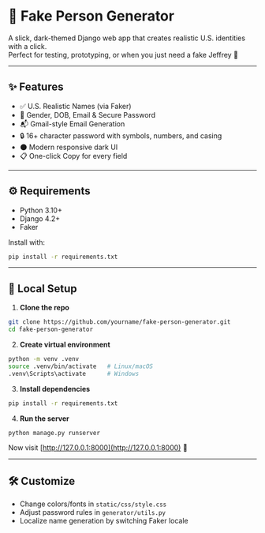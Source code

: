# 🧪 Fake Person Generator

A slick, dark-themed Django web app that creates realistic U.S. identities with a click.  
Perfect for testing, prototyping, or when you just need a fake Jeffrey 👤

---

## ✨ Features

- ✅ U.S. Realistic Names (via Faker)
- 🔢 Gender, DOB, Email & Secure Password
- 📬 Gmail-style Email Generation
- 🔒 16+ character password with symbols, numbers, and casing
- 🌑 Modern responsive dark UI
- 📋 One-click Copy for every field

---

## ⚙️ Requirements

- Python 3.10+
- Django 4.2+
- Faker

Install with:

```bash
pip install -r requirements.txt
```

---

## 🚀 Local Setup

1. **Clone the repo**

```bash
git clone https://github.com/yourname/fake-person-generator.git
cd fake-person-generator
```

2. **Create virtual environment**

```bash
python -m venv .venv
source .venv/bin/activate   # Linux/macOS
.venv\Scripts\activate      # Windows
```

3. **Install dependencies**

```bash
pip install -r requirements.txt
```

4. **Run the server**

```bash
python manage.py runserver
```

Now visit [http://127.0.0.1:8000](http://127.0.0.1:8000) 🚪

---


## 🛠 Customize

- Change colors/fonts in `static/css/style.css`
- Adjust password rules in `generator/utils.py`
- Localize name generation by switching Faker locale


